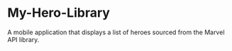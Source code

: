 # My-Hero-Library
A mobile application that displays a list of heroes sourced from the Marvel API library.
